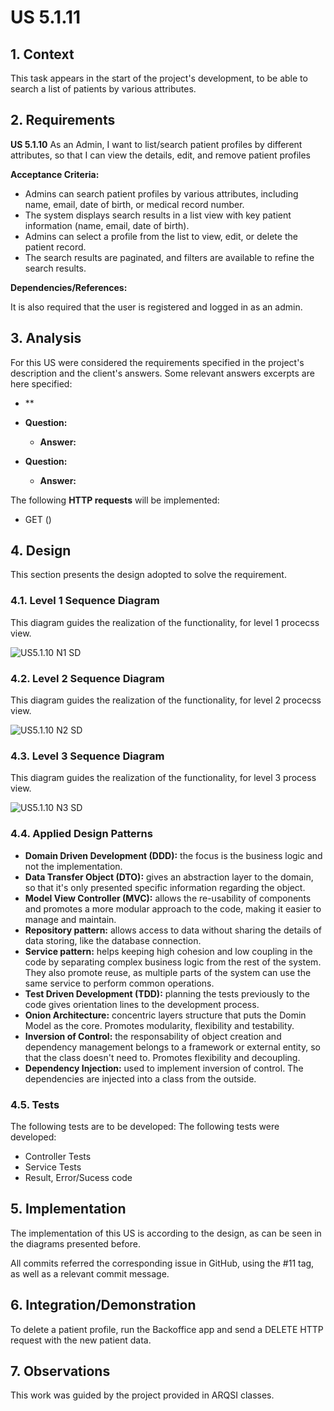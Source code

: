 # US 5.1.11

## 1. Context

This task appears in the start of the project's development, to be able to search a list of patients by various attributes.


## 2. Requirements

**US 5.1.10** As an Admin, I want to list/search patient profiles by different attributes, so that I
can view the details, edit, and remove patient profiles

**Acceptance Criteria:**

- Admins can search patient profiles by various attributes, including name, email, date of birth,
or medical record number.
- The system displays search results in a list view with key patient information (name, email, date
of birth).
- Admins can select a profile from the list to view, edit, or delete the patient record.
- The search results are paginated, and filters are available to refine the search results.


**Dependencies/References:**

It is also required that the user is registered and logged in as an admin.


## 3. Analysis

For this US were considered the requirements specified in the project's description and the client's answers. 
Some relevant answers excerpts are here specified:

- **

- **Question:**
  - **Answer:** 


- **Question:** 
  - **Answer:** 



The following **HTTP requests** will be implemented:
- GET ()

## 4. Design

This section presents the design adopted to solve the requirement.

### 4.1. Level 1 Sequence Diagram

This diagram guides the realization of the functionality, for level 1 procecss view.

![US5.1.10 N1 SD](US5.1.10%20N1%20SD.png)


### 4.2. Level 2 Sequence Diagram

This diagram guides the realization of the functionality, for level 2 procecss view.

![US5.1.10 N2 SD](US5.1.10%20N2%20SD.png)


### 4.3. Level 3 Sequence Diagram

This diagram guides the realization of the functionality, for level 3 process view.

![US5.1.10 N3 SD](US5.1.10%20N3%20SD.png)




### 4.4. Applied Design Patterns

- **Domain Driven Development (DDD):** the focus is the business logic and not the implementation.
- **Data Transfer Object (DTO):** gives an abstraction layer to the domain, so that it's only presented specific information regarding the object.
- **Model View Controller (MVC):** allows the re-usability of components and promotes a more modular approach to the code, making it easier to manage and maintain.
- **Repository pattern:** allows access to data without sharing the details of data storing, like the database connection.
- **Service pattern:** helps keeping high cohesion and low coupling in the code by separating complex business logic from the rest of the system. They also promote reuse, as multiple parts of the system can use the same service to perform common operations.
- **Test Driven Development (TDD):** planning the tests previously to the code gives orientation lines to the development process.
- **Onion Architecture:** concentric layers structure that puts the Domin Model as the core. Promotes modularity, flexibility and testability.
- **Inversion of Control:** the responsability of object creation and dependency management belongs to a framework or external entity, so that the class doesn't need to. Promotes flexibility and decoupling.
- **Dependency Injection:** used to implement inversion of control. The dependencies are injected into a class from the outside.


### 4.5. Tests

The following tests are to be developed:
The following tests were developed:
- Controller Tests
- Service Tests
- Result, Error/Sucess code


## 5. Implementation

The implementation of this US is according to the design, as can be seen in the diagrams presented before.

All commits referred the corresponding issue in GitHub, using the #11 tag, as well as a relevant commit message.


## 6. Integration/Demonstration

To delete a patient profile, run the Backoffice app and send a DELETE HTTP request with the new patient data.

## 7. Observations

This work was guided by the project provided in ARQSI classes.